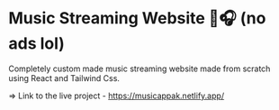 # Music Streaming Website 🎵🎧 (no ads lol)

Completely custom made music streaming website made from scratch using React and Tailwind Css.

=> Link to the live project - https://musicappak.netlify.app/
